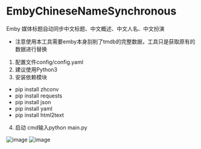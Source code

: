 # EmbyChineseNameSynchronous
Emby 媒体标题自动同步中文标题、中文概述、中文人名、中文扮演


*  注意使用本工具需要emby本身刮削了tmdb的完整数据，工具只是获取原有的数据进行替换
1. 配置文件config/config.yaml
2. 建议使用Python3
3. 安装依赖模块
*  pip install zhconv
*  pip install requests
*  pip install json
*  pip install yaml
*  pip install html2text
4. 启动 cmd输入python main.py

![image](https://user-images.githubusercontent.com/23020770/188265314-73610b4e-264d-4b8c-9750-e707512f7fef.png)
![image](https://user-images.githubusercontent.com/23020770/188306989-c722673e-2dac-4c79-8cb1-1a4eb3a35aa2.png)
